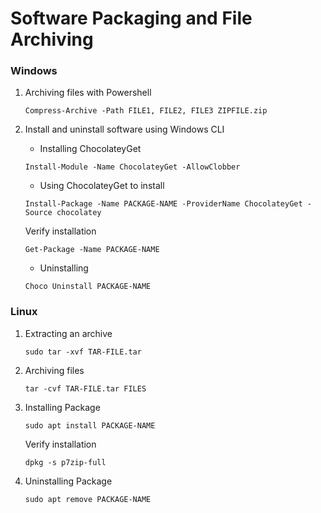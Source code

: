 # Software Packaging and File Archiving

### Windows

1. Archiving files with Powershell
   ```
   Compress-Archive -Path FILE1, FILE2, FILE3 ZIPFILE.zip
   ```
2. Install and uninstall software using Windows CLI<br>
   * Installing ChocolateyGet
   ```
   Install-Module -Name ChocolateyGet -AllowClobber
   ```
   * Using ChocolateyGet to install
   ```
   Install-Package -Name PACKAGE-NAME -ProviderName ChocolateyGet -Source chocolatey
   ```
   
   Verify installation
   ```
   Get-Package -Name PACKAGE-NAME
   ```

   * Uninstalling
   ```
   Choco Uninstall PACKAGE-NAME
   ```

### Linux

1. Extracting an archive
   ```
   sudo tar -xvf TAR-FILE.tar
   ```
2. Archiving files
   ```
   tar -cvf TAR-FILE.tar FILES
   ```
3. Installing Package
   ```
   sudo apt install PACKAGE-NAME
   ```
   
   Verify installation
   ```
   dpkg -s p7zip-full
   ```
4. Uninstalling Package
   ```
   sudo apt remove PACKAGE-NAME
   ```